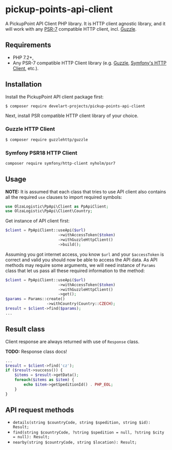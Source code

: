 # pickup-points-api-client

A PickupPoint API Client PHP library. It is HTTP client agnostic library, and it will work with
any [PSR-7](https://www.php-fig.org/psr/psr-7/) compatible HTTP client,
incl. [Guzzle](https://guzzlephp.org/).

## Requirements

* PHP 7.2+,
* Any PSR-7 compatible HTTP Client library (e.g. [Guzzle](https://guzzlephp.org/),
  [Symfony's HTTP Client](https://symfony.com/doc/current/http_client.html), etc.).

## Installation

Install the PickupPoint API client package first:

```bash
$ composer require develart-projects/pickup-points-api-client
```

Next, install PSR compatible HTTP client library of your choice.

### Guzzle HTTP Client

```bash
$ composer require guzzlehttp/guzzle
```

### Symfony PSR18 HTTP Client

```bash
composer require symfony/http-client nyholm/psr7
```

## Usage

**NOTE:** It is assumed that each class that tries to use API client also contains all the
required `use` clauses to import required symbols:

```php
use OlzaLogistic\PpApi\Client as PpApiClient;
use OlzaLogistic\PpApi\Client\Country;
```

Get instance of API client first:

```php
$client = PpApiClient::useApi($url)
                       ->withAccessToken($token)
                       ->withGuzzleHttpClient()
                       ->build();
```

Assuming you got internet access, you know `$url` and your `$accessToken` is correct and valid
you should now be able to access the API data. As API methods may require some arguments, we will
need instance of `Params` class that let us pass all these required information to the method:

```php
$client = PpApiClient::useApi($url)
                       ->withAccessToken($token)
                       ->withGuzzleHttpClient()
                       ->get();
$params = Params::create()
                  ->withCountry(Country::CZECH);
$result = $client->find($params);
...
```

## Result class

Client response are always returned with use of `Response` class.

**TODO:** Response class docs!

```php
...
$result = $client->find('cz');
if ($result->success()) {
    $items = $result->getData();
    foreach($items as $item) {
        echo $item->getSpeditionId() . PHP_EOL;
    }
}

```

## API request methods

* `details(string $countryCode, string $spedition, string $id): Result;`
* `find(string $countryCode, ?string $spedition = null, ?string $city = null): Result;`
* `nearby(string $countryCode, string $location): Result;`
